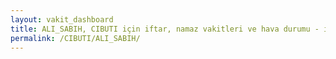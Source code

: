```yaml
---
layout: vakit_dashboard
title: ALI_SABIH, CIBUTI için iftar, namaz vakitleri ve hava durumu - ilçe/eyalet seç
permalink: /CIBUTI/ALI_SABIH/
---
```


<script type="text/javascript">
  var GLOBAL_COUNTRY = 'CIBUTI';
  var GLOBAL_CITY = 'ALI_SABIH';
  var GLOBAL_STATE = '';
  var lat = 72;
  var lon = 21;
</script>
